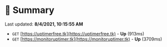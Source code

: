 # 📖 Summary
Last updated: **8/4/2021, 10:15:55 AM**

- `GET` [https://uptimerfree.tk](https://uptimerfree.tk) - **Up** (913ms)
- `GET` [https://monitoruptimer.tk](https://monitoruptimer.tk) - **Up** (3709ms)
